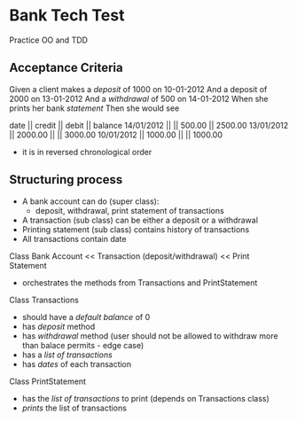 # Bank Tech Test

Practice OO and TDD 

## Acceptance Criteria


Given a client makes a _deposit_ of 1000 on 10-01-2012
And a deposit of 2000 on 13-01-2012
And a _withdrawal_ of 500 on 14-01-2012
When she prints her bank _statement_
Then she would see

date       || credit  || debit  || balance
14/01/2012 ||         || 500.00 || 2500.00
13/01/2012 || 2000.00 ||        || 3000.00
10/01/2012 || 1000.00 ||        || 1000.00

- it is in reversed chronological order

## Structuring process

- A bank account can do (super class): 
  - deposit, withdrawal, print statement of transactions
- A transaction (sub class) can be either a deposit or a withdrawal
- Printing statement (sub class) contains history of transactions
- All transactions contain date

Class Bank Account    <<  Transaction (deposit/withdrawal) 
                      <<  Print Statement

  - orchestrates the methods from Transactions and PrintStatement

Class Transactions
  - should have a _default balance_ of 0
  - has _deposit_ method
  - has _withdrawal_ method (user should not be allowed to withdraw more than balace permits - edge case)
  - has a _list of transactions_
  - has _dates_ of each transaction

Class PrintStatement
  - has the _list of transactions_ to print (depends on Transactions class)
  - _prints_ the list of transactions



